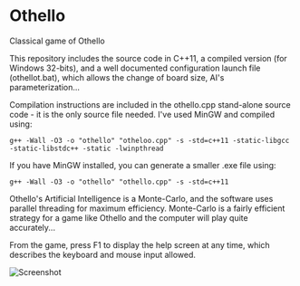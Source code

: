 # Othello
Classical game of Othello

This repository includes the source code in C++11, a compiled version (for Windows 32-bits), and a well documented configuration launch file (othellot.bat), which allows the change of board size, AI's parameterization...

Compilation instructions are included in the othello.cpp stand-alone source code - it is the only source file needed. I've used MinGW and compiled using:

    g++ -Wall -O3 -o "othello" "otheloo.cpp" -s -std=c++11 -static-libgcc -static-libstdc++ -static -lwinpthread
If you have MinGW installed, you can generate a smaller .exe file using:

    g++ -Wall -O3 -o "othello" "othello.cpp" -s -std=c++11
Othello's Artificial Intelligence is a Monte-Carlo, and the software uses parallel threading for maximum efficiency. Monte-Carlo is a fairly efficient strategy for a game like Othello and the computer will play quite accurately...

From the game, press F1 to display the help screen at any time, which describes the keyboard and mouse input allowed.

![Screenshot](https://s21.postimg.org/4heuj42nr/Othello.png)
